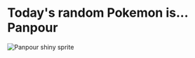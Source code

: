 # Today's random Pokemon is... Panpour

![Panpour shiny sprite](https://raw.githubusercontent.com/PokeAPI/sprites/master/sprites/pokemon/shiny/515.png)